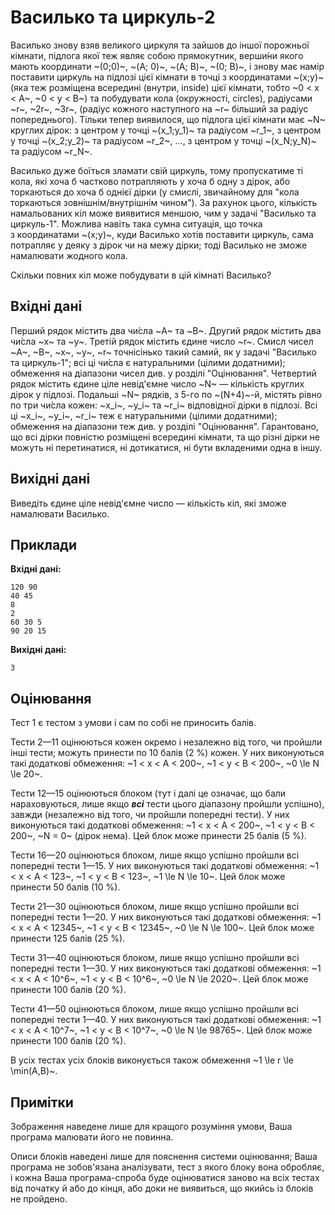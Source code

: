 # Василько та циркуль-2

Василько знову взяв великого циркуля та&nbsp;зайшов до&nbsp;іншої порожньої кімнати, підлога якої теж являє собою прямокутник, верши́ни якого мають координати ~(0;0)~, ~(A; 0)~, ~(A; B)~, ~(0; B)~, і&nbsp;знову має намір поставити циркуль на&nbsp;підлозі цієї кімнати в&nbsp;точці з&nbsp;координатами ~(x;y)~ (яка теж розміщена всередині (внутри, inside) цієї кімнати, тобто ~0 < x < A~, ~0 < y < B~) та&nbsp;побудувати кола (окружності, circles), радіусами ~r~, ~2r~, ~3r~, (радіус кожного наступного на&nbsp;~r~ більший за&nbsp;радіус попереднього). Тільки тепер виявилося, що&nbsp;підлога цієї кімнати має ~N~ круглих дірок: з&nbsp;центром у&nbsp;точці ~(x_1;y_1)~ та&nbsp;радіусом ~r_1~, з&nbsp;центром у&nbsp;точці ~(x_2;y_2)~ та&nbsp;радіусом ~r_2~, ..., з&nbsp;центром у&nbsp;точці ~(x_N;y_N)~ та&nbsp;радіусом ~r_N~.

Василько дуже боїться зламати свій циркуль, тому пропускатиме ті кола, які хоча б частково потрапляють у&nbsp;хоча б одну з&nbsp;дірок, або торкаються до&nbsp;хоча б однієї дірки (у&nbsp;смислі, звичайному для "кола торкаються зовнішнім/внутрішнім чином"). За&nbsp;рахунок цього, кількість намальованих кіл може виявитися меншою, чим у&nbsp;задачі "Василько та циркуль-1". Можлива навіть така сумна ситуація, що&nbsp;точка з&nbsp;координатами ~(x;y)~, куди Василько хотів поставити циркуль, сама потрапляє у&nbsp;деяку з&nbsp;дірок чи&nbsp;на межу дірки; тоді Василько не зможе намалювати жодного кола.

Скільки повних кіл може побудувати в&nbsp;цій кімнаті Василько?

## Вхідні дані

Перший рядок містить два чи́сла ~A~ та&nbsp;~B~.
Другий рядок містить два чи́сла ~x~ та&nbsp;~y~.
Третій рядок містить єдине число ~r~.
Смисл чисел ~A~, ~B~, ~x~, ~y~, ~r~ точнісінько такий самий, як&nbsp;у&nbsp;задачі "Василько та циркуль-1"; всі ці&nbsp;чи́сла є натуральними (цілими додатними); обмеження на&nbsp;діапазони чисел див. у&nbsp;розділі "Оцінювання".
Четвертий рядок містить єдине ціле невід'ємне число ~N~ — кількість круглих дірок у&nbsp;підлозі.
Подальші ~N~ рядків, з&nbsp;5-го по&nbsp;~(N+4)~-й, містять рівно по&nbsp;три чи́сла кожен: ~x_i~, ~y_i~ та&nbsp;~r_i~ відповідної дірки в&nbsp;підлозі. Всі ці&nbsp;~x_i~, ~y_i~, ~r_i~ теж є натуральними (цілими додатними); обмеження на&nbsp;діапазони теж див. у&nbsp;розділі "Оцінювання". Гарантовано, що&nbsp;всі дірки повністю розміщені всередині кімнати, та&nbsp;що різні дірки не можуть ні&nbsp;перетинатися, ні&nbsp;дотикатися, ні&nbsp;бути вкладеними одна в&nbsp;іншу.

## Вихідні дані

Виведіть єдине ціле невід'ємне число — кількість кіл, які зможе намалювати Василько.

## Приклади

**Вхідні дані:**
```
120 90
40 45
8
2
60 30 5
90 20 15
```

**Вихідні дані:**
```
3
```

## Оцінювання

Тест 1 є тестом з&nbsp;умови і&nbsp;сам по&nbsp;собі не приносить балів.

Тести 2—11 оцінюються кожен окремо і&nbsp;незалежно від того, чи&nbsp;пройшли інші тести; можуть принести по&nbsp;10&nbsp;балів (2&nbsp;%) кожен.
У&nbsp;них виконуються такі додаткові обмеження:
~1 < x < A < 200~,
~1 < y < B < 200~,
~0 \le N \le 20~.

Тести 12—15 оцінюються блоком (тут і&nbsp;далі це означає, що&nbsp;бали нараховуються, лише якщо ***всі*** тести цього діапазону пройшли успішно), завжди (незалежно від того, чи&nbsp;пройшли попередні тести).
У&nbsp;них виконуються такі додаткові обмеження:
~1 < x < A < 200~,
~1 < y < B < 200~,
~N = 0~ (дірок нема).
Цей блок може принести 25&nbsp;балів (5&nbsp;%).

Тести 16—20 оцінюються блоком, лише якщо успішно пройшли всі попередні тести 1—15.
У&nbsp;них виконуються такі додаткові обмеження:
~1 < x < A < 123~,
~1 < y < B < 123~,
~1 \le N \le 10~.
Цей блок може принести 50&nbsp;балів (10&nbsp;%).

Тести 21—30 оцінюються блоком, лише якщо успішно пройшли всі попередні тести 1—20.
У&nbsp;них виконуються такі додаткові обмеження:
~1 < x < A < 12345~,
~1 < y < B < 12345~,
~0 \le N \le 100~.
Цей блок може принести 125&nbsp;балів (25&nbsp;%).

Тести 31—40 оцінюються блоком, лише якщо успішно пройшли всі попередні тести 1—30.
У&nbsp;них виконуються такі додаткові обмеження:
~1 < x < A < 10^6~,
~1 < y < B < 10^6~,
~0 \le N \le 2020~.
Цей блок може принести 100&nbsp;балів (20&nbsp;%).

Тести 41—50 оцінюються блоком, лише якщо успішно пройшли всі попередні тести 1—40.
У&nbsp;них виконуються такі додаткові обмеження:
~1 < x < A < 10^7~,
~1 < y < B < 10^7~,
~0 \le N \le 98765~.
Цей блок може принести 100&nbsp;балів (20&nbsp;%).

В&nbsp;усіх тестах усіх блоків виконується також обмеження
~1 \le r \le \min(A,B)~.

## Примітки

Зображення наведене лише для кращого розуміння умови, Ваша програма малювати його не повинна.

Описи блоків наведені лише для пояснення системи оцінювання; Ваша програма не зобов'язана аналізувати, тест з&nbsp;якого блоку вона обробляє, і&nbsp;кожна Ваша програма-спроба буде оцінюватися заново на&nbsp;всіх тестах від початку й&nbsp;або до&nbsp;кінця, або доки не виявиться, що&nbsp;якийсь із блоків не пройдено.
